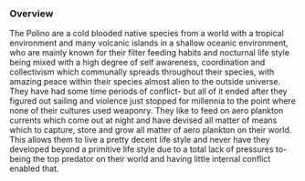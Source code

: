 
### Overview

The Polino are a cold blooded native species from a world with a tropical environment and many volcanic islands in a shallow oceanic environment, who are mainly known for their filter feeding habits and nocturnal life style being mixed with a high degree of self awareness, coordination and collectivism which communally spreads throughout their species, with amazing peace within their species almost alien to the outside universe.  They have had some time periods of conflict- but all of it ended after they figured out sailing and violence just stopped for millennia to the point where none of their cultures used weaponry.  They like to feed on aero plankton currents which come out at night and have devised all matter of means which to capture, store and grow all matter of aero plankton on their world.  This allows them to live a pretty decent life style and never have they developed beyond a primitive life style due to a total lack of pressures to- being the top predator on their world and having little internal conflict enabled that.    
